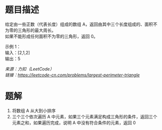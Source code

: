 # 题目描述
给定由一些正数（代表长度）组成的数组 A，返回由其中三个长度组成的、面积不为零的三角形的最大周长。  
如果不能形成任何面积不为零的三角形，返回 0。  

示例 1：  
输入：[2,1,2]  
输出：5  

*来源：力扣（LeetCode）    
链接：https://leetcode-cn.com/problems/largest-perimeter-triangle*  


# 题解
1. 将数组 A 从大到小排序
2. 三个三个依次遍历 A 中元素，如果三个元素满足构成三角形的条件，返回三个元素之和，如果遍历完成，说明 A 中没有符合条件的元素，返回 0
